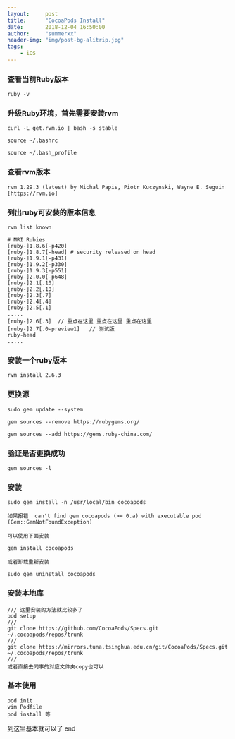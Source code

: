 ```yaml
---
layout:     post
title:      "CocoaPods Install"
date:       2018-12-04 16:50:00
author:     "summerxx"
header-img: "img/post-bg-alitrip.jpg"
tags:
    - iOS
---
```


### 查看当前Ruby版本

```
ruby -v
```

### 升级Ruby环境，首先需要安装rvm

```
curl -L get.rvm.io | bash -s stable 

source ~/.bashrc

source ~/.bash_profile
```

### 查看rvm版本

```
rvm 1.29.3 (latest) by Michal Papis, Piotr Kuczynski, Wayne E. Seguin [https://rvm.io]
```

### 列出ruby可安装的版本信息

```
rvm list known
```

```
# MRI Rubies
[ruby-]1.8.6[-p420]
[ruby-]1.8.7[-head] # security released on head
[ruby-]1.9.1[-p431]
[ruby-]1.9.2[-p330]
[ruby-]1.9.3[-p551]
[ruby-]2.0.0[-p648]
[ruby-]2.1[.10]
[ruby-]2.2[.10]
[ruby-]2.3[.7]
[ruby-]2.4[.4]
[ruby-]2.5[.1] 
.....
[ruby-]2.6[.3]  // 重点在这里 重点在这里 重点在这里
[ruby-]2.7[.0-preview1]   // 测试版
ruby-head
.....
```

### 安装一个ruby版本

```
rvm install 2.6.3
```

### 更换源

```
sudo gem update --system

gem sources --remove https://rubygems.org/

gem sources --add https://gems.ruby-china.com/
```

### 验证是否更换成功

```
gem sources -l
```

### 安装

``` 
sudo gem install -n /usr/local/bin cocoapods

如果报错  can't find gem cocoapods (>= 0.a) with executable pod (Gem::GemNotFoundException)

可以使用下面安装

gem install cocoapods

或者卸载重新安装

sudo gem uninstall cocoapods
```

### 安装本地库

```undefined
/// 这里安装的方法就比较多了
pod setup
/// 
git clone https://github.com/CocoaPods/Specs.git ~/.cocoapods/repos/trunk
/// 
git clone https://mirrors.tuna.tsinghua.edu.cn/git/CocoaPods/Specs.git  ~/.cocoapods/repos/trunk
///
或者直接去同事的对应文件夹copy也可以
```

### 基本使用

```
pod init
vim Podfile
pod install 等
```

 

到这里基本就可以了  end